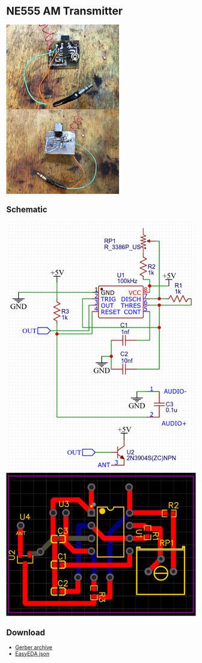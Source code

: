 # NE555 AM Transmitter
<div style="display: flex; flex-wrap: wrap;">
    <img src="pcb_res1.jpg" width="300">
    <img src="pcb_res2.jpg" width="300">
</div>

## Schematic
![scheme](scheme.png)
![pcb](pcb.png)

## Download
- [Gerber archive](gerber.zip)
- [EasyEDA json](easyeda.json)

